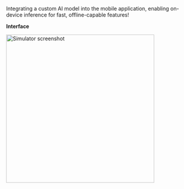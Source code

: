 Integrating a custom AI model into the mobile application, enabling on-device inference for fast, offline-capable features!

**Interface**

<img src="https://github.com/user-attachments/assets/df436f08-c4f7-40e7-a368-6ff841a02eee" width="400px" alt="Simulator screenshot" />
